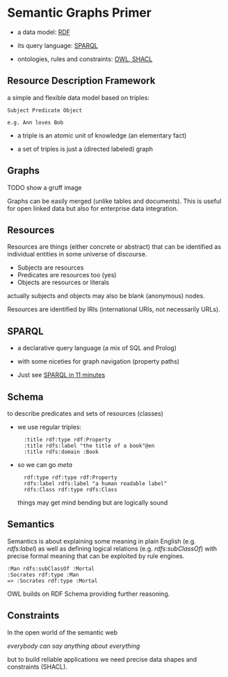 # Semantic Graphs Primer

- a data model: [RDF](https://www.w3.org/TR/rdf11-primer/)

- its query language: [SPARQL](https://www.w3.org/TR/sparql11-overview/)

- ontologies, rules and constraints: [OWL, SHACL](http://spinrdf.org/shacl-and-owl.html)

## Resource Description Framework

a simple and flexible data model based on triples:

    Subject Predicate Object

    e.g. Ann loves Bob

- a triple is an atomic unit of knowledge (an elementary fact)

- a set of triples is just a (directed labeled) graph

## Graphs

TODO show a gruff image

Graphs can be easily merged (unlike tables and documents). This is useful for open linked data but also for enterprise data integration.

## Resources
Resources are things (either concrete or abstract) that can be identified as individual entities in some universe of discourse.

- Subjects are resources
- Predicates are resources too (yes)
- Objects are resources or literals

actually subjects and objects may also be blank (anonymous) nodes.

Resources are identified by IRIs (international URIs, not necessarily URLs).

## SPARQL

- a declarative query language (a mix of SQL and Prolog)
- with some niceties for graph navigation (property paths)

- Just see [SPARQL in 11 minutes](https://www.youtube.com/watch?v=FvGndkpa4K0)

## Schema 

to describe predicates and sets of resources (classes)
- we use regular triples:

        :title rdf:type rdf:Property
        :title rdfs:label "the title of a book"@en
        :title rdfs:domain :Book

- so we can go *meta*

        rdf:type rdf:type rdf:Property
        rdfs:label rdfs:label "a human readable label"
        rdfs:Class rdf:type rdfs:Class

    things may get mind bending but are logically sound

## Semantics
Semantics is about explaining some meaning in plain English (e.g. *rdfs:label*) as well as defining logical relations (e.g. *rdfs:subClassOf*) with precise formal meaning that can be exploited by rule engines.

    :Man rdfs:subClassOf :Mortal
    :Socrates rdf:type :Man
    => :Socrates rdf:type :Mortal

OWL builds on RDF Schema providing further reasoning.

## Constraints
In the open world of the semantic web

*everybody can say anything about everything*

but to build reliable applications we need precise data shapes and constraints (SHACL).

